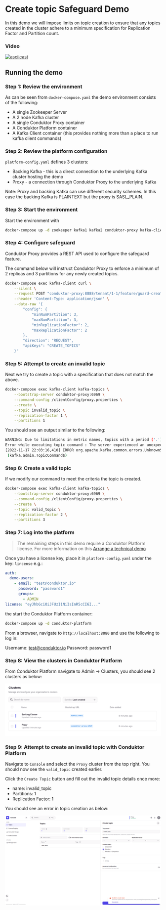 # Create topic Safeguard Demo

In this demo we will impose limits on topic creation to ensure that any topics created in the cluster adhere to a minimum specification for Replication Factor and Partition count.

### Video

[![asciicast](https://asciinema.org/a/c1jFkzWTrCh9VSF8RO5ezb63R.svg)](https://asciinema.org/a/c1jFkzWTrCh9VSF8RO5ezb63R)

## Running the demo

### Step 1: Review the environment

As can be seen from `docker-compose.yaml` the demo environment consists of the following:

* A single Zookeeper Server
* A 2 node Kafka cluster
* A single Conduktor Proxy container
* A Conduktor Platform container
* A Kafka Client container (this provides nothing more than a place to run kafka client commands)

### Step 2: Review the platform configuration

`platform-config.yaml` defines 3 clusters:

* Backing Kafka - this is a direct connection to the underlying Kafka cluster hosting the demo
* Proxy - a connection through Conduktor Proxy to the underlying Kafka

Note: Proxy and backing Kafka can use different security schemes. 
In this case the backing Kafka is PLAINTEXT but the proxy is SASL_PLAIN.

### Step 3: Start the environment

Start the environment with

```bash
docker-compose up -d zookeeper kafka1 kafka2 conduktor-proxy kafka-client
```

### Step 4: Configure safeguard

Conduktor Proxy provides a REST API used to configure the safeguard feature. 

The command below will instruct Conduktor Proxy to enforce a minimum of 2 replicas and 3 partitions for any newly created topics. 

```bash
docker-compose exec kafka-client curl \
    --silent \
    --request POST "conduktor-proxy:8888/tenant/1-1/feature/guard-create-topics" \
    --header 'Content-Type: application/json' \
    --data-raw '{
        "config": { 
            "minNumPartition": 3,
            "maxNumPartition": 3,
            "minReplicationFactor": 2,
            "maxReplicationFactor": 2 
        },
        "direction": "REQUEST",
        "apiKeys": "CREATE_TOPICS"
    }'
```

### Step 5: Attempt to create an invalid topic

Next we try to create a topic with a specification that does not match the above.

```bash
docker-compose exec kafka-client kafka-topics \
    --bootstrap-server conduktor-proxy:6969 \
    --command-config /clientConfig/proxy.properties \
    --create \
    --topic invalid_topic \
    --replication-factor 1 \
    --partitions 1
```

You should see an output similar to the following:

```bash
WARNING: Due to limitations in metric names, topics with a period ('.') or underscore ('_') could collide. To avoid issues it is best to use either, but not both.
Error while executing topic command : The server experienced an unexpected error when processing the request.
[2022-11-17 22:03:16,410] ERROR org.apache.kafka.common.errors.UnknownServerException: The server experienced an unexpected error when processing the request.
 (kafka.admin.TopicCommand$)
```
### Step 6: Create a valid topic

If we modify our command to meet the criteria the topic is created.

```bash
docker-compose exec kafka-client kafka-topics \
    --bootstrap-server conduktor-proxy:6969 \
    --command-config /clientConfig/proxy.properties \
    --create \
    --topic valid_topic \
    --replication-factor 2 \
    --partitions 3
```

### Step 7: Log into the platform

> The remaining steps in this demo require a Conduktor Platform license. For more information on this [Arrange a technical demo](https://www.conduktor.io/contact/demo)

Once you have a license key, place it in `platform-config.yaml` under the key: `lincense` e.g.:

```yaml
auth:
  demo-users:
    - email: "test@conduktor.io"
      password: "password1"
      groups:
        - ADMIN
license: "eyJhbGciOiJFUzI1NiIsInR5cCI6I..."
```

the start the Conduktor Platform container:

```bash
docker-compose up -d conduktor-platform
```

From a browser, navigate to `http://localhost:8080` and use the following to log in:

Username: test@conduktor.io
Password: password1

### Step 8: View the clusters in Conduktor Platform

From Conduktor Platform navigate to Admin -> Clusters, you should see 2 clusters as below:

![clusters](images/clusters.png "Clusters")

### Step 9: Attempt to create an invalid topic with Conduktor Platform

Navigate to `Console` and select the `Proxy` cluster from the top right. You should now see the `valid_topic` created earlier.

Click the `Create Topic` button and fill out the invalid topic details once more:

* name: invalid_topic
* Partitions: 1
* Replication Factor: 1

You should see an error in topic creation as below:

![create a topic](images/invalid_topic.png "Attempt to create an invalid topic")
